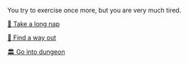 You try to exercise once more, but you are very much tired.

[🛌 Take a long nap](0-B.md)

[🚪 Find a way out](../WIP.md)

[🏛 Go into dungeon](../1/1.md)
